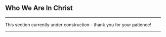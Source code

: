 ## Who We Are In Christ
___

This section currently under construction - thank you for your patience!
___

